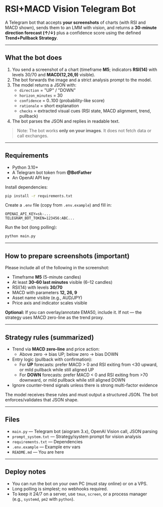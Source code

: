 # RSI+MACD Vision Telegram Bot

A Telegram bot that accepts **your screenshots** of charts (with RSI and MACD shown), sends them to an LMM with vision,
and returns a **30‑minute direction forecast (↑/↓)** plus a confidence score using the defined **Trend+Pullback Strategy**.

---

## What the bot does
1. You send a screenshot of a chart (timeframe **M5**; indicators **RSI(14)** with levels 30/70 and **MACD(12,26,9)** visible).
2. The bot forwards the image and a strict analysis prompt to the model.
3. The model returns a JSON with:
   - `direction` = "UP" / "DOWN"
   - `horizon_minutes` = 30
   - `confidence` = 0..100 (probability-like score)
   - `rationale` = short explanation
   - `checks` = extracted visual cues (RSI state, MACD alignment, trend, pullback)
4. The bot parses the JSON and replies in readable text.

> Note: The bot works **only on your images**. It does not fetch data or call exchanges.

---

## Requirements
- Python 3.10+
- A Telegram bot token from **@BotFather**
- An OpenAI API key

Install dependencies:
```bash
pip install -r requirements.txt
```

Create a `.env` file (copy from `.env.example`) and fill in:
```
OPENAI_API_KEY=sk-...
TELEGRAM_BOT_TOKEN=123456:ABC...
```

Run the bot (long polling):
```bash
python main.py
```

---

## How to prepare screenshots (important)
Please include all of the following in the screenshot:
- Timeframe **M5** (5-minute candles)
- At least **30–60 last minutes** visible (6–12 candles)
- RSI(14) with levels **30/70**
- MACD with parameters **12, 26, 9**
- Asset name visible (e.g., AUD/JPY)
- Price axis and indicator scales visible

**Optional:** If you can overlay/annotate EMA50, include it. If not — the strategy uses MACD zero-line as the trend proxy.

---

## Strategy rules (summarized)
- Trend via **MACD zero-line** and price action:
  - Above zero → bias UP; below zero → bias DOWN
- Entry logic (pullback with confirmation):
  - For **UP** forecasts: prefer MACD > 0 and RSI exiting from <30 upward, or mild pullback while still aligned UP
  - For **DOWN** forecasts: prefer MACD < 0 and RSI exiting from >70 downward, or mild pullback while still aligned DOWN
- Ignore counter-trend signals unless there is strong multi-factor evidence

The model receives these rules and must output a structured JSON. The bot enforces/validates that JSON shape.

---

## Files
- `main.py` — Telegram bot (aiogram 3.x), OpenAI Vision call, JSON parsing
- `prompt_system.txt` — Strategy/system prompt for vision analysis
- `requirements.txt` — Dependencies
- `.env.example` — Example env vars
- `README.md` — You are here

---

## Deploy notes
- You can run the bot on your own PC (must stay online) or on a VPS.
- Long polling is simplest; no webhooks required.
- To keep it 24/7 on a server, use `tmux`, `screen`, or a process manager (e.g., `systemd`, `pm2` with `python`).
